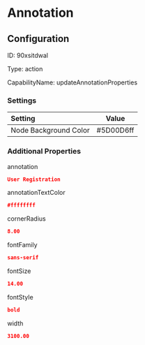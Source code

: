 # Annotation
## Configuration
ID:  90xsitdwal

Type: action 

CapabilityName: updateAnnotationProperties

### Settings
| Setting | Value  |
| :------------------------ | ---------------------------------------- |
| Node Background Color | #5D00D6ff | 

 




### Additional Properties
annotation
 ```json 
User Registration
```


annotationTextColor
 ```json 
#ffffffff
```


cornerRadius
 ```json 
8.00
```


fontFamily
 ```json 
sans-serif
```


fontSize
 ```json 
14.00
```


fontStyle
 ```json 
bold
```


width
 ```json 
3100.00
```



